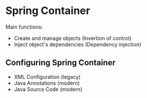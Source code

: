 # Spring Container

Main functions:
* Create and manage objects (Invertion of control)
* Inject object's dependencies (Dependency injection)

## Configuring Spring Container

* XML Configuration (legacy)
* Java Annotations (modern)
* Java Source Code (modern)